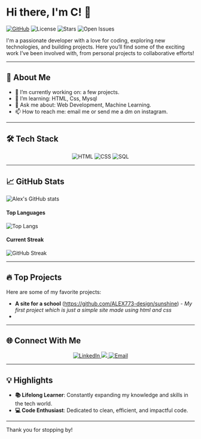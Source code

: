 # Hi there, I'm C! 👋

[![GitHub](https://img.shields.io/github/followers/ALEX773-design?label=Github&style=social)](https://github.com/ALEX773-design)
![License](https://img.shields.io/badge/license-MIT-blue.svg)
![Stars](https://img.shields.io/github/stars/ALEX773-design?style=social)
![Open Issues](https://img.shields.io/github/issues/ALEX773-design/ALEX773-design.svg)

I'm a passionate developer with a love for coding, exploring new technologies, and building projects. Here you’ll find some of the exciting work I’ve been involved with, from personal projects to collaborative efforts!

---

## 🚀 About Me

- 🔭 I’m currently working on: a few projects.
- 🌱 I’m learning: HTML, Css, Mysql
- 💬 Ask me about: Web Development, Machine Learning.
- 📫 How to reach me: email me or send me a dm on instagram.

---

## 🛠️ Tech Stack

<div align="center">
  <img src="https://img.shields.io/badge/-HTML-E34F26?logo=html5&logoColor=white&style=for-the-badge" alt="HTML">
  <img src="https://img.shields.io/badge/-CSS-1572B6?logo=css3&logoColor=white&style=for-the-badge" alt="CSS">
  <img src="https://img.shields.io/badge/-SQL-4479A1?logo=MySQL&logoColor=white&style=for-the-badge" alt="SQL">
</div>

---

## 📈 GitHub Stats

![Alex's GitHub stats](https://github-readme-stats.vercel.app/api?username=ALEX773-design&show_icons=true&theme=dracula)

#### Top Languages
![Top Langs](https://github-readme-stats.vercel.app/api/top-langs/?username=ALEX773-design&layout=compact&theme=dracula)

#### Current Streak
![GitHub Streak](https://streak-stats.demolab.com/?user=ALEX773-design&theme=dracula)

---

## 🔥 Top Projects

Here are some of my favorite projects:

- **A site for a school** (https://github.com/ALEX773-design/sunshine) - _My first project which is just a simple site made using html and css_
- 

---

## 🌐 Connect With Me

<p align="center">
  <a href="https://www.linkedin.com/in/chandan-dasgupta-50b84a336?" target="_blank">
    <img src="https://img.shields.io/badge/-LinkedIn-0077B5?logo=linkedin&logoColor=white&style=for-the-badge" alt="LinkedIn" />
  </a>
  <a href="https://instagram.com/al__13247" target="_blank">
    <img src="https://img.shields.io/badge/Instagram-E4405F?style=for-the-badge&logo=instagram&logoColor=white" />
  </a>
  <a href="mailto:aw819213@gmail.com">
    <img src="https://img.shields.io/badge/-Email-D14836?logo=gmail&logoColor=white&style=for-the-badge" alt="Email" />
  </a>
</p>

---

## 💡 Highlights

- **📚 Lifelong Learner**: Constantly expanding my knowledge and skills in the tech world.
- **💻 Code Enthusiast**: Dedicated to clean, efficient, and impactful code.

---

Thank you for stopping by! 
